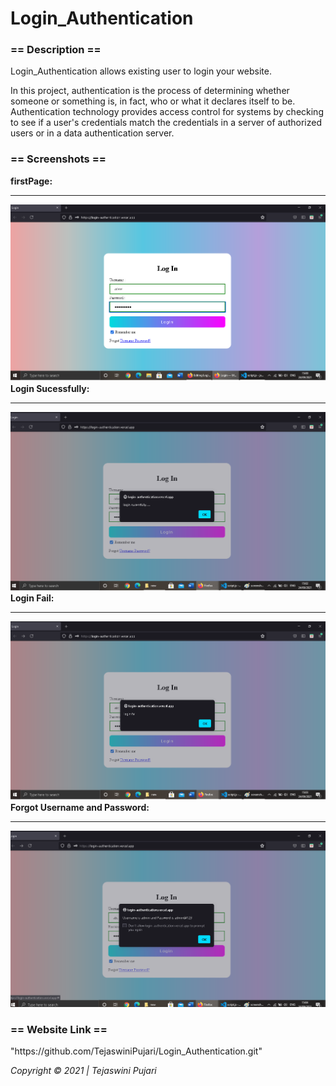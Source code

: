 # Login_Authentication

<h3>== Description ==</h3>

 Login_Authentication allows existing user to login your website.

In this project, authentication is the process of determining whether someone or something is, in fact, who or what it declares itself to be. Authentication technology provides access control for systems by checking to see if a user's credentials match the credentials in a server of authorized users or in a data authentication server.


<h3>== Screenshots ==</h3>
<b>firstPage:</b><hr>
  <img src="img/screenshot.png"><br>
<b>Login Sucessfully:</b><hr>
  <img src="img/screenshot2.png"><br>
<b>Login Fail:</b><hr>
  <img src="img/screenshot3.png"><br>
 <b>Forgot Username and Password:</b><hr>
  <img src="img/screenshot4.png">

<h3>== Website Link ==</h3>
"https://github.com/TejaswiniPujari/Login_Authentication.git"
  
 <p><i>Copyright © 2021 | Tejaswini Pujari</i></p>
